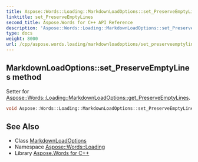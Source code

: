 ```yaml
---
title: Aspose::Words::Loading::MarkdownLoadOptions::set_PreserveEmptyLines method
linktitle: set_PreserveEmptyLines
second_title: Aspose.Words for C++ API Reference
description: 'Aspose::Words::Loading::MarkdownLoadOptions::set_PreserveEmptyLines method. Setter for Aspose::Words::Loading::MarkdownLoadOptions::get_PreserveEmptyLines in C++.'
type: docs
weight: 8000
url: /cpp/aspose.words.loading/markdownloadoptions/set_preserveemptylines/
---
```

## MarkdownLoadOptions::set_PreserveEmptyLines method


Setter for [Aspose::Words::Loading::MarkdownLoadOptions::get_PreserveEmptyLines](../get_preserveemptylines/).

```cpp
void Aspose::Words::Loading::MarkdownLoadOptions::set_PreserveEmptyLines(bool value)
```

## See Also

* Class [MarkdownLoadOptions](../)
* Namespace [Aspose::Words::Loading](../../)
* Library [Aspose.Words for C++](../../../)
